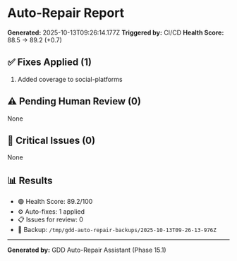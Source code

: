 # Auto-Repair Report

**Generated:** 2025-10-13T09:26:14.177Z
**Triggered by:** CI/CD
**Health Score:** 88.5 → 89.2 (+0.7)

## ✅ Fixes Applied (1)

1. Added coverage to social-platforms

## ⚠️ Pending Human Review (0)

None

## 🔴 Critical Issues (0)

None

## 📊 Results

- 🟢 Health Score: 89.2/100
- ⚙️ Auto-fixes: 1 applied
- 📋 Issues for review: 0
- 💾 Backup: `/tmp/gdd-auto-repair-backups/2025-10-13T09-26-13-976Z`

---

**Generated by:** GDD Auto-Repair Assistant (Phase 15.1)
